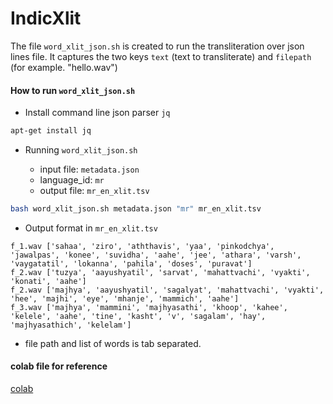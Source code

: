 # IndicXlit

The file `word_xlit_json.sh` is created to run the transliteration over json lines file. It captures the two keys ` text ` (text to transliterate) and ` filepath ` (for example. "hello.wav")

#### How to run ` word_xlit_json.sh `

* Install command line json parser `jq`

```bash
apt-get install jq
```

* Running ` word_xlit_json.sh `

  - input file: ` metadata.json `
  - language_id: ` mr `
  - output file: ` mr_en_xlit.tsv `

```bash
bash word_xlit_json.sh metadata.json "mr" mr_en_xlit.tsv
```


* Output format in `mr_en_xlit.tsv`

```
f_1.wav	['sahaa', 'ziro', 'aththavis', 'yaa', 'pinkodchya', 'jawalpas', 'konee', 'suvidha', 'aahe', 'jee', 'athara', 'varsh', 'vaygatatil', 'lokanna', 'pahila', 'doses', 'puravat']
f_2.wav	['tuzya', 'aayushyatil', 'sarvat', 'mahattvachi', 'vyakti', 'konati', 'aahe']
f_2.wav	['majhya', 'aayushyatil', 'sagalyat', 'mahattvachi', 'vyakti', 'hee', 'majhi', 'eye', 'mhanje', 'mammich', 'aahe']
f_3.wav	['majhya', 'mammini', 'majhyasathi', 'khoop', 'kahee', 'kelele', 'aahe', 'tine', 'kasht', 'v', 'sagalam', 'hay', 'majhyasathich', 'kelelam']
```

  - file path and list of words is tab separated.


#### colab file for reference

[colab](https://colab.research.google.com/drive/1HeBhjcVC10j0d9-JaVHI2DzrzxmHUX-d?usp=sharing)
